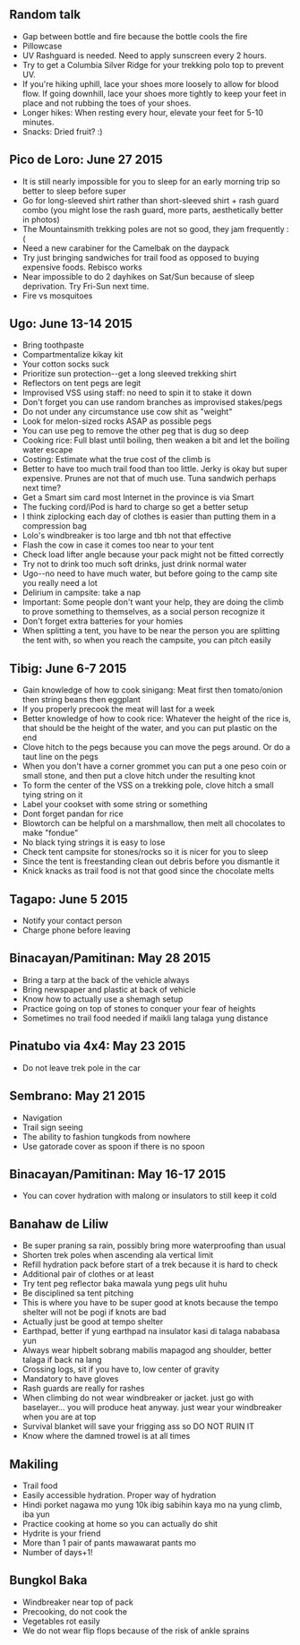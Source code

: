 ## Random talk

- Gap between bottle and fire because the bottle cools the fire
- Pillowcase
- UV Rashguard is needed. Need to apply sunscreen every 2 hours.
- Try to get a Columbia Silver Ridge for your trekking polo top to prevent UV.
- If you're hiking uphill, lace your shoes more loosely to allow for blood flow. If going downhill, lace your shoes more tightly to keep your feet in place and not rubbing the toes of your shoes.
- Longer hikes: When resting every hour, elevate your feet for 5-10 minutes.
- Snacks: Dried fruit? :)

## Pico de Loro: June 27 2015

- It is still nearly impossible for you to sleep for an early morning trip so better to sleep before super
- Go for long-sleeved shirt rather than short-sleeved shirt + rash guard combo (you might lose the rash guard, more parts, aesthetically better in photos)
- The Mountainsmith trekking poles are not so good, they jam frequently :(
- Need a new carabiner for the Camelbak on the daypack
- Try just bringing sandwiches for trail food as opposed to buying expensive foods. Rebisco works
- Near impossible to do 2 dayhikes on Sat/Sun because of sleep deprivation. Try Fri-Sun next time.
- Fire vs mosquitoes

## Ugo: June 13-14 2015

- Bring toothpaste
- Compartmentalize kikay kit
- Your cotton socks suck
- Prioritize sun protection--get a long sleeved trekking shirt
- Reflectors on tent pegs are legit
- Improvised VSS using staff: no need to spin it to stake it down
- Don't forget you can use random branches as improvised stakes/pegs
- Do not under any circumstance use cow shit as "weight"
- Look for melon-sized rocks ASAP as possible pegs
- You can use peg to remove the other peg that is dug so deep
- Cooking rice: Full blast until boiling, then weaken a bit and let the boiling water escape
- Costing: Estimate what the true cost of the climb is
- Better to have too much trail food than too little. Jerky is okay but super expensive. Prunes are not that of much use. Tuna sandwich perhaps next time?
- Get a Smart sim card most Internet in the province is via Smart
- The fucking cord/iPod is hard to charge so get a better setup
- I think ziplocking each day of clothes is easier than putting them in a compression bag
- Lolo's windbreaker is too large and tbh not that effective
- Flash the cow in case it comes too near to your tent
- Check load lifter angle because your pack might not be fitted correctly
- Try not to drink too much soft drinks, just drink normal water
- Ugo--no need to have much water, but before going to the camp site you really need a lot
- Delirium in campsite: take a nap
- Important: Some people don't want your help, they are doing the climb to prove something to themselves, as a social person recognize it
- Don't forget extra batteries for your homies
- When splitting a tent, you have to be near the person you are splitting the tent with, so when you reach the campsite, you can pitch easily

## Tibig: June 6-7 2015

- Gain knowledge of how to cook sinigang: Meat first then tomato/onion then string beans then eggplant
- If you properly precook the meat will last for a week
- Better knowledge of how to cook rice: Whatever the height of the rice is, that should be the height of the water, and you can put plastic on the end
- Clove hitch to the pegs because you can move the pegs around. Or do a taut line on the pegs
- When you don't have a corner grommet you can put a one peso coin or small stone, and then put a clove hitch under the resulting knot
- To form the center of the VSS on a trekking pole, clove hitch a small tying string on it
- Label your cookset with some string or something
- Dont forget pandan for rice
- Blowtorch can be helpful on a marshmallow, then melt all chocolates to make "fondue"
- No black tying strings it is easy to lose
- Check tent campsite for stones/rocks so it is nicer for you to sleep
- Since the tent is freestanding clean out debris before you dismantle it
- Knick knacks as trail food is not that good since the chocolate melts

## Tagapo: June 5 2015

- Notify your contact person
- Charge phone before leaving

## Binacayan/Pamitinan: May 28 2015

- Bring a tarp at the back of the vehicle always
- Bring newspaper and plastic at back of vehicle
- Know how to actually use a shemagh setup
- Practice going on top of stones to conquer your fear of heights
- Sometimes no trail food needed if maikli lang talaga yung distance

## Pinatubo via 4x4: May 23 2015

- Do not leave trek pole in the car

## Sembrano: May 21 2015

- Navigation
- Trail sign seeing
- The ability to fashion tungkods from nowhere
- Use gatorade cover as spoon if there is no spoon

## Binacayan/Pamitinan: May 16-17 2015

- You can cover hydration with malong or insulators to still keep it cold

## Banahaw de Liliw

- Be super praning sa rain, possibly bring more waterproofing than usual
- Shorten trek poles when ascending ala vertical limit
- Refill hydration pack before start of a trek because it is hard to check
- Additional pair of clothes or at least
- Try tent peg reflector baka mawala yung pegs ulit huhu
- Be disciplined sa tent pitching
- This is where you have to be super good at knots because the tempo shelter will not be pogi if knots are bad
- Actually just be good at tempo shelter
- Earthpad, better if yung earthpad na insulator kasi di talaga nababasa yun
- Always wear hipbelt sobrang mabilis mapagod ang shoulder, better talaga if back na lang
- Crossing logs, sit if you have to, low center of gravity
- Mandatory to have gloves
- Rash guards are really for rashes
- When climbing do not wear windbreaker or jacket. just go with baselayer... you will produce heat anyway. just wear your windbreaker when you are at top
- Survival blanket will save your frigging ass so DO NOT RUIN IT
- Know where the damned trowel is at all times

## Makiling

- Trail food
- Easily accessible hydration. Proper way of hydration
- Hindi porket nagawa mo yung 10k ibig sabihin kaya mo na yung climb, iba yun
- Practice cooking at home so you can actually do shit
- Hydrite is your friend
- More than 1 pair of pants mawawarat pants mo
- Number of days+1!

## Bungkol Baka

- Windbreaker near top of pack
- Precooking, do not cook the
- Vegetables rot easily
- We do not wear flip flops because of the risk of ankle sprains
